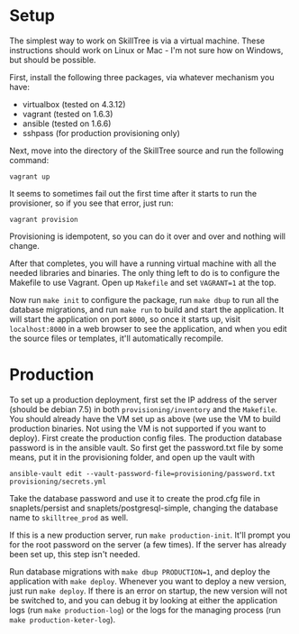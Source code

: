 # Setup

The simplest way to work on SkillTree is via a virtual machine. These
instructions should work on Linux or Mac - I'm not sure how on
Windows, but should be possible.

First, install the following three packages, via whatever mechanism you have:

- virtualbox (tested on 4.3.12)
- vagrant (tested on 1.6.3)
- ansible (tested on 1.6.6)
- sshpass (for production provisioning only)

Next, move into the directory of the SkillTree source and run the following command:

    vagrant up

It seems to sometimes fail out the first time after it starts to run
the provisioner, so if you see that error, just run:

    vagrant provision

Provisioning is idempotent, so you can do it over and over and nothing
will change.

After that completes, you will have a running virtual machine with all the needed
libraries and binaries. The only thing left to do is to configure the Makefile to
use Vagrant. Open up `Makefile` and set `VAGRANT=1` at the top.

Now run `make init` to configure the package, run `make dbup` to run
all the database migrations, and run `make run` to build and start the
application. It will start the application on port `8000`, so once it
starts up, visit `localhost:8000` in a web browser to see the
application, and when you edit the source files or templates, it'll
automatically recompile.


# Production

To set up a production deployment, first set the IP address of the
server (should be debian 7.5) in both `provisioning/inventory` and the
`Makefile`. You should already have the VM set up as above (we use the
VM to build production binaries. Not using the VM is not supported if
you want to deploy). First create the production config files. The production
database password is in the ansible vault. So first get the password.txt file
by some means, put it in the provisioning folder, and open up the vault with

    ansible-vault edit --vault-password-file=provisioning/password.txt provisioning/secrets.yml

Take the database password and use it to create the prod.cfg file in
snaplets/persist and snaplets/postgresql-simple, changing the database
name to `skilltree_prod` as well.

If this is a new production server, run `make production-init`. It'll
prompt you for the root password on the server (a few times). If the server
has already been set up, this step isn't needed.

Run database migrations with `make dbup PRODUCTION=1`, and deploy the
application with `make deploy`. Whenever you want to deploy a new
version, just run `make deploy`. If there is an error on startup, the
new version will not be switched to, and you can debug it by looking
at either the application logs (run `make production-log`) or the
logs for the managing process (run `make production-keter-log`).
